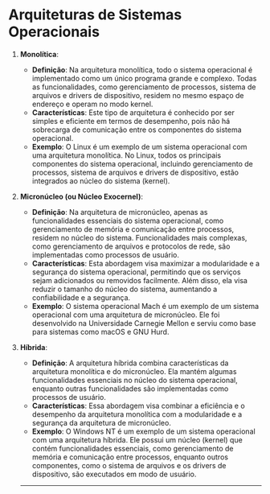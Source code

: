 # Arquiteturas de Sistemas Operacionais

1. **Monolítica**:
   - **Definição**: Na arquitetura monolítica, todo o sistema operacional é implementado como um único programa grande e complexo. Todas as funcionalidades, como gerenciamento de processos, sistema de arquivos e drivers de dispositivo, residem no mesmo espaço de endereço e operam no modo kernel.
   - **Características**: Este tipo de arquitetura é conhecido por ser simples e eficiente em termos de desempenho, pois não há sobrecarga de comunicação entre os componentes do sistema operacional.
   - **Exemplo**: O Linux é um exemplo de um sistema operacional com uma arquitetura monolítica. No Linux, todos os principais componentes do sistema operacional, incluindo gerenciamento de processos, sistema de arquivos e drivers de dispositivo, estão integrados ao núcleo do sistema (kernel).

2. **Micronúcleo (ou Núcleo Exocernel)**:
   - **Definição**: Na arquitetura de micronúcleo, apenas as funcionalidades essenciais do sistema operacional, como gerenciamento de memória e comunicação entre processos, residem no núcleo do sistema. Funcionalidades mais complexas, como gerenciamento de arquivos e protocolos de rede, são implementadas como processos de usuário.
   - **Características**: Esta abordagem visa maximizar a modularidade e a segurança do sistema operacional, permitindo que os serviços sejam adicionados ou removidos facilmente. Além disso, ela visa reduzir o tamanho do núcleo do sistema, aumentando a confiabilidade e a segurança.
   - **Exemplo**: O sistema operacional Mach é um exemplo de um sistema operacional com uma arquitetura de micronúcleo. Ele foi desenvolvido na Universidade Carnegie Mellon e serviu como base para sistemas como macOS e GNU Hurd.

3. **Híbrida**:
   - **Definição**: A arquitetura híbrida combina características da arquitetura monolítica e do micronúcleo. Ela mantém algumas funcionalidades essenciais no núcleo do sistema operacional, enquanto outras funcionalidades são implementadas como processos de usuário.
   - **Características**: Essa abordagem visa combinar a eficiência e o desempenho da arquitetura monolítica com a modularidade e a segurança da arquitetura de micronúcleo.
   - **Exemplo**: O Windows NT é um exemplo de um sistema operacional com uma arquitetura híbrida. Ele possui um núcleo (kernel) que contém funcionalidades essenciais, como gerenciamento de memória e comunicação entre processos, enquanto outros componentes, como o sistema de arquivos e os drivers de dispositivo, são executados em modo de usuário.
  
   - ---
   
